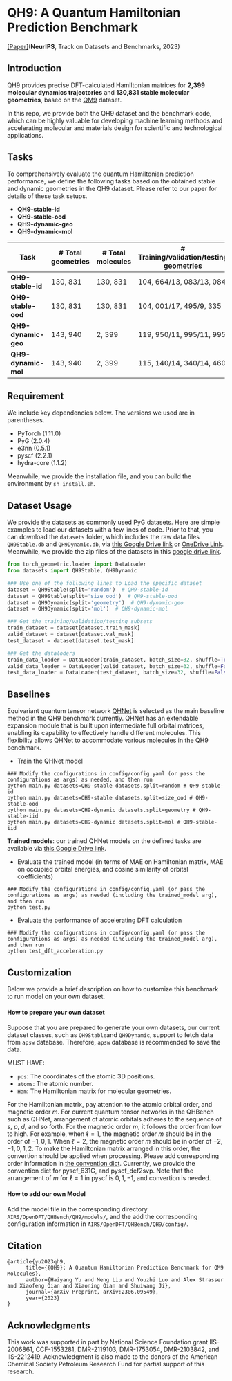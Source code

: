 # QH9: A Quantum Hamiltonian Prediction Benchmark

[[Paper]](https://arxiv.org/abs/2306.09549)(**NeurIPS**, Track on Datasets and Benchmarks, 2023)

## Introduction

QH9 provides precise DFT-calculated Hamiltonian matrices for **2,399 molecular dynamics trajectories** and **130,831  stable molecular geometries**, based on the [QM9](http://quantum-machine.org/datasets/) dataset.

In this repo, we provide both the QH9 dataset and the benchmark code, which can be highly valuable for developing machine learning methods and accelerating molecular and materials design for scientific and technological applications.


## Tasks

To comprehensively evaluate the quantum Hamiltonian prediction performance, we define the following tasks based on the obtained stable and dynamic geometries in the QH9 dataset. Please refer to our paper for details of these task setups.

* **QH9-stable-id** 
* **QH9-stable-ood** 
* **QH9-dynamic-geo** 
* **QH9-dynamic-mol** 

| Task | # Total geometries | # Total molecules | # Training/validation/testing geometries|
| -------- | -------- | -------- | -------- |
|**QH9-stable-id** | 130, 831 | 130, 831 | 104, 664/13, 083/13, 084|
|**QH9-stable-ood** | 130, 831 | 130, 831 | 104, 001/17, 495/9, 335|
|**QH9-dynamic-geo** | 143, 940 | 2, 399 | 119, 950/11, 995/11, 995|
|**QH9-dynamic-mol** | 143, 940 | 2, 399 | 115, 140/14, 340/14, 460|

## Requirement

We include key dependencies below. The versions we used are in parentheses. 
* PyTorch (1.11.0)
* PyG (2.0.4)
* e3nn (0.5.1)
* pyscf (2.2.1)
* hydra-core (1.1.2)

Meanwhile, we provide the installation file, and you can build the environment by `sh install.sh`.


## Dataset Usage
We provide the datasets as commonly used PyG datasets. Here are simple examples to load our datasets with a few lines of code. Prior to that, you can download the `datasets` folder, which includes the raw data files `QH9Stable.db` and `QH9Dynamic.db`, via [this Google Drive link](https://drive.google.com/drive/folders/13pPgBh3XvN2FCpowfnA8TT4VJ0OTceNM?usp=sharing) or [OneDrive Link](https://tamucs-my.sharepoint.com/:f:/g/personal/haiyang_tamu_edu/Ev4XIVcumhVFtaI8lUkIHXABHkKnKgWSJ5LYZOo67UKO0g?e=tsXkT1). Meanwhile, we provide the zip files of the datasets in this [google drive link](https://drive.google.com/drive/u/0/folders/1LXTC8uaOQzmb76FsuGfwSocAbK5Hshfj).

```python
from torch_geometric.loader import DataLoader
from datasets import QH9Stable, QH9Dynamic

### Use one of the following lines to Load the specific dataset
dataset = QH9Stable(split='random')  # QH9-stable-id
dataset = QH9Stable(split='size_ood')  # QH9-stable-ood
dataset = QH9Dynamic(split='geometry')  # QH9-dynamic-geo
dataset = QH9Dynamic(split='mol')  # QH9-dynamic-mol

### Get the training/validation/testing subsets
train_dataset = dataset[dataset.train_mask]
valid_dataset = dataset[dataset.val_mask]
test_dataset = dataset[dataset.test_mask]

### Get the dataloders
train_data_loader = DataLoader(train_dataset, batch_size=32, shuffle=True)
valid_data_loader = DataLoader(valid_dataset, batch_size=32, shuffle=False)
test_data_loader = DataLoader(test_dataset, batch_size=32, shuffle=False)
```

## Baselines
Equivariant quantum tensor network [QHNet](https://arxiv.org/abs/2306.04922) is selected as the main baseline method in the QH9 benchmark currently. QHNet has an extendable expansion module that is built upon intermediate full orbital matrices, enabling its capability to effectively handle different molecules. This flexibility allows QHNet to accommodate various molecules in the QH9 benchmark.

* Train the QHNet model

```shell script
### Modify the configurations in config/config.yaml (or pass the configurations as args) as needed, and then run
python main.py datasets=QH9-stable datasets.split=random # QH9-stable-id
python main.py datasets=QH9-stable datasets.split=size_ood # QH9-stable-ood
python main.py datasets=QH9-dynamic datasets.split=geometry # QH9-stable-iid
python main.py datasets=QH9-dynamic datasets.split=mol # QH9-stable-iid
```

**Trained models**: our trained QHNet models on the defined tasks are available via [this Google Drive link](https://drive.google.com/drive/folders/10ebqIWLrZ672A9bFg9wLe48F-nsz7za3?usp=share_link).

* Evaluate the trained model (in terms of MAE on Hamiltonian matrix, MAE on occupied orbital energies, and  cosine similarity of orbital coefficients)
```shell script
### Modify the configurations in config/config.yaml (or pass the configurations as args) as needed (including the trained_model arg), and then run
python test.py
```

* Evaluate the performance of accelerating DFT calculation
```shell script
### Modify the configurations in config/config.yaml (or pass the configurations as args) as needed (including the trained_model arg), and then run
python test_dft_acceleration.py
```

## Customization
Below we provide a brief description on how to customize this benchmark to run model on your own dataset.

#### How to prepare your own dataset
Suppose that you are prepared to generate your own datasets, our current dataset classes, such as `QH9Stable`and `QH9Dynamic`, support to fetch data from `apsw` database.
Therefore, `apsw` database is recommended to save the data.

MUST HAVE:
* `pos`: The coordinates of the atomic 3D positions.
* `atoms`: The atomic number.
* `Ham`: The Hamiltonian matrix for molecular geometries.

For the Hamiltonian matrix, pay attention to the atomic orbital order, and magnetic order $m$.
For current quantum tensor networks in the QHBench such as QHNet, arrangement of atomic orbitals adheres to the sequence of $s$, $p$, $d$, and so forth.
For the magnetic order $m$, it follows the order from low to high. 
For example, when $\ell = 1$, the magnetic order $m$ should be in the order of $-1, 0, 1$.
When $\ell = 2$, the magnetic order $m$ should be in order of $-2, -1, 0, 1, 2$.
To make the Hamiltonian matrix arranged in this order, the convertion should be applied when processing. 
Please add corresponding order information in [the convention dict](https://github.com/divelab/AIRS/blob/46802e963505caef90e57f213314db9800004e01/OpenDFT/QHBench/QH9/datasets.py#L21).
Currently, we provide the convention dict for pyscf_631G, and pyscf_def2svp. Note that the arrangement of $m$ for $\ell=1$ in pyscf is $0, 1, -1$, and convertion is needed.

#### How to add our own Model
Add the model file in the corresponding directory `AIRS/OpenDFT/QHBench/QH9/models/`, and the add the corresponding configuration information in `AIRS/OpenDFT/QHBench/QH9/config/`. 

## Citation
```
@article{yu2023qh9,
      title={{QH9}: A Quantum Hamiltonian Prediction Benchmark for QM9 Molecules}, 
      author={Haiyang Yu and Meng Liu and Youzhi Luo and Alex Strasser and Xiaofeng Qian and Xiaoning Qian and Shuiwang Ji},
      journal={arXiv Preprint, arXiv:2306.09549},
      year={2023}
}
```

## Acknowledgments
This work was supported in part by National Science Foundation grant IIS-2006861, CCF-1553281, DMR-2119103, DMR-1753054, DMR-2103842, and IIS-2212419. Acknowledgment is also made to the donors of the American Chemical Society Petroleum Research Fund for partial support of this research.
